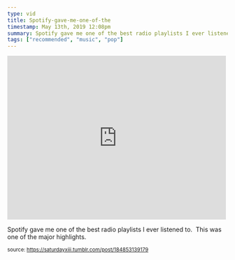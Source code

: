 ```yaml
---
type: vid
title: Spotify-gave-me-one-of-the
timestamp: May 13th, 2019 12:08pm
summary: Spotify gave me one of the best radio playlists I ever listened to  This was one of the major highlightsp 
tags: ["recommended", "music", "pop"]
---
```

<iframe width="500" height="375"  id="youtube_iframe" src="https://www.youtube.com/embed/7LvayVk_7GU?feature=oembed&amp;enablejsapi=1&amp;origin=http://safe.txmblr.com&amp;wmode=opaque" frameborder="0" allow="accelerometer; autoplay; clipboard-write; encrypted-media; gyroscope; picture-in-picture" allowfullscreen></iframe>                    
                                            <div class="caption"><p>Spotify gave me one of the best radio playlists I ever listened to.  This was one of the major highlights.</p> </div>
                                                    
<small>source: https://saturdayxiii.tumblr.com/post/184853139179</small>